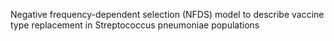 Negative frequency-dependent selection (NFDS) model to describe vaccine type replacement in Streptococcus pneumoniae populations
